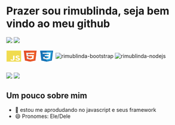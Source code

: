# Prazer sou rimublinda, seja bem vindo ao meu github

<div>
    <img height="250rem" src="https://github-readme-stats.vercel.app/api?username=rimublinda&show_icons=true&theme=radical">
    <img height="250rem" src="https://github-readme-stats.vercel.app/api/top-langs/?username=rimublinda&layout=pie">
</div>

<div style="display: inline_block !important"><br>
  <img align="center" alt="rimublinda-Js" height="30" width="40" src="https://raw.githubusercontent.com/devicons/devicon/master/icons/javascript/javascript-plain.svg">
  <img align="center" alt="rimublinda-HTML" height="30" width="40" src="https://raw.githubusercontent.com/devicons/devicon/master/icons/html5/html5-original.svg">
  <img align="center" alt="rimublinda-CSS" height="30" width="40" src="https://raw.githubusercontent.com/devicons/devicon/master/icons/css3/css3-original.svg">
  <img align="center" alt="rimublinda-bootstrap" height="30" width="40" src="https://cdn.jsdelivr.net/gh/devicons/devicon/icons/bootstrap/bootstrap-original.svg">
  <img align="center" alt="rimublinda-nodejs" height="30" width="40" src="https://cdn.jsdelivr.net/gh/devicons/devicon/icons/nodejs/nodejs-original.svg">
</div>

##

<div> 
  <a href="https://instagram.com/lucastoni0101" target="_blank"><img src="https://img.shields.io/badge/-Instagram-%23E4405F?style=for-the-badge&logo=instagram&logoColor=white" target="_blank"></a>
  <a href = "mailto:lstr0209@gmail.com"><img src="https://img.shields.io/badge/-Gmail-%23333?style=for-the-badge&logo=gmail&logoColor=white" target="_blank"></a>
</div>

  ## Um pouco sobre mim
  - 🌱 estou me aprodudando no javascript e seus framework
- 😄 Pronomes: Ele/Dele
